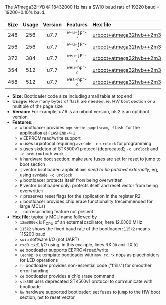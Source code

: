 The ATmega32HVB @ 18432000 Hz has a SWIO baud rate of 19220 baud = 19200+0.10% baud.

|Size|Usage|Version|Features|Hex file|
|:-:|:-:|:-:|:-:|:--|
|248|256|u7.7|`w-u-jpr--`|[urboot+atmega32hvb++2m3040x++++2k4_swio_rxb0_txb1_lednop.hex](https://raw.githubusercontent.com/stefanrueger/urboot.hex/main/mcus/atmega32hvb/external_oscillator/fcpu++2m3040_Hz/br++++2k4_bps/urboot+atmega32hvb++2m3040x++++2k4_swio_rxb0_txb1_lednop.hex)|
|256|256|u7.7|`w-u-jPr--`|[urboot+atmega32hvb++2m3040x++++2k4_swio_rxb0_txb1.hex](https://raw.githubusercontent.com/stefanrueger/urboot.hex/main/mcus/atmega32hvb/external_oscillator/fcpu++2m3040_Hz/br++++2k4_bps/urboot+atmega32hvb++2m3040x++++2k4_swio_rxb0_txb1.hex)|
|372|384|u7.7|`weu-jPr-c`|[urboot+atmega32hvb++2m3040x++++2k4_swio_rxb0_txb1_ee_lednop_fr_ce.hex](https://raw.githubusercontent.com/stefanrueger/urboot.hex/main/mcus/atmega32hvb/external_oscillator/fcpu++2m3040_Hz/br++++2k4_bps/urboot+atmega32hvb++2m3040x++++2k4_swio_rxb0_txb1_ee_lednop_fr_ce.hex)|
|354|512|u7.7|`weu-hpr-c`|[urboot+atmega32hvb++2m3040x++++2k4_swio_rxb0_txb1_ee_lednop_fr_ce_hw.hex](https://raw.githubusercontent.com/stefanrueger/urboot.hex/main/mcus/atmega32hvb/external_oscillator/fcpu++2m3040_Hz/br++++2k4_bps/urboot+atmega32hvb++2m3040x++++2k4_swio_rxb0_txb1_ee_lednop_fr_ce_hw.hex)|
|458|512|u7.7|`wes-hpr-c`|[urboot+atmega32hvb++2m3040x++++2k4_swio_rxb0_txb1_ee_lednop_fr_ce_stk500_hw.hex](https://raw.githubusercontent.com/stefanrueger/urboot.hex/main/mcus/atmega32hvb/external_oscillator/fcpu++2m3040_Hz/br++++2k4_bps/urboot+atmega32hvb++2m3040x++++2k4_swio_rxb0_txb1_ee_lednop_fr_ce_stk500_hw.hex)|

- **Size:** Bootloader code size including small table at top end
- **Usage:** How many bytes of flash are needed, ie, HW boot section or a multiple of the page size
- **Version:** For example, u7.6 is an urboot version, o5.2 is an optiboot version
- **Features:**
  + `w` bootloader provides `pgm_write_page(sram, flash)` for the application at `FLASHEND-4+1`
  + `e` EEPROM read/write support
  + `u` uses urprotocol requiring `avrdude -c urclock` for programming
  + `s` uses skeleton of STK500v1 protocol (deprecated); `-c urclock` and `-c arduino` both work
  + `h` hardware boot section: make sure fuses are set for reset to jump to boot section
  + `j` vector bootloader: applications *need to be patched externally*, eg, using `avrdude -c urclock`
  + `p` bootloader protects itself from being overwritten
  + `P` vector bootloader only: protects itself and reset vector from being overwritten
  + `r` preserves reset flags for the application in the register R2
  + `c` bootloader provides chip erase functionality (recommended for large MCUs)
  + `-` corresponding feature not present
- **Hex file:** typically MCU name followed by
  + `12m0000x` is F<sub>CPU</sub> of an external oscillator, here 12.0000 MHz
  + `115k2` shows the fixed baud rate of the bootloader: `115k2` means 115200 baud
  + `swio` software I/O (not UART)
  + `rxd0 txd1` I/O using, in this example, lines RX `D0` and TX `D1`
  + `ee` bootloader supports EEPROM read/write
  + `lednop` is a template bootloader with `mov rx,rx` nops as placeholders for LED operations
  + `fr` bootloader provides non-essential code ("frills") for smoother error handling
  + `ce` bootloader provides a chip erase command
  + `stk500` uses deprecated STK500v1 protocol to communicate with bootloader
  + `hw` hardware supported bootloader: set fuses to jump to the HW boot section, not to reset vector
